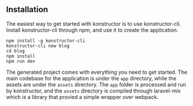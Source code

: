 ## Installation
The easiest way to get started with konstructor is to use konstructor-cli. Install konstructor-cli through npm, and use it to create the application.
```
npm install -g konstructor-cli
konstructor-cli new blog
cd blog
npm install
npm run dev
```

The generated project comes with everything you need to get started. The main codebase for the application is under the `app` directory, while the assets are under the `assets` directory. The `app` folder is processed and run by konstructor, and the `assets` directory is compiled through laravel-mix which is a library that provied a simple wrapper over webpack.
